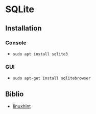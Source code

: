 # SQLite

## Installation

### Console

- `sudo apt install sqlite3`

### GUI

- `sudo apt-get install sqlitebrowser`

## Biblio

- [linuxhint](https://linuxhint.com/install_sqlite_browser_ubuntu_1804/)
